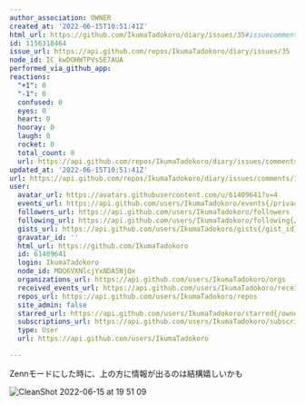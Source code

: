 ```yaml
---
author_association: OWNER
created_at: '2022-06-15T10:51:41Z'
html_url: https://github.com/IkumaTadokoro/diary/issues/35#issuecomment-1156318464
id: 1156318464
issue_url: https://api.github.com/repos/IkumaTadokoro/diary/issues/35
node_id: IC_kwDOHWTPVs5E7AUA
performed_via_github_app: 
reactions:
  "+1": 0
  "-1": 0
  confused: 0
  eyes: 0
  heart: 0
  hooray: 0
  laugh: 0
  rocket: 0
  total_count: 0
  url: https://api.github.com/repos/IkumaTadokoro/diary/issues/comments/1156318464/reactions
updated_at: '2022-06-15T10:51:41Z'
url: https://api.github.com/repos/IkumaTadokoro/diary/issues/comments/1156318464
user:
  avatar_url: https://avatars.githubusercontent.com/u/61409641?v=4
  events_url: https://api.github.com/users/IkumaTadokoro/events{/privacy}
  followers_url: https://api.github.com/users/IkumaTadokoro/followers
  following_url: https://api.github.com/users/IkumaTadokoro/following{/other_user}
  gists_url: https://api.github.com/users/IkumaTadokoro/gists{/gist_id}
  gravatar_id: ''
  html_url: https://github.com/IkumaTadokoro
  id: 61409641
  login: IkumaTadokoro
  node_id: MDQ6VXNlcjYxNDA5NjQx
  organizations_url: https://api.github.com/users/IkumaTadokoro/orgs
  received_events_url: https://api.github.com/users/IkumaTadokoro/received_events
  repos_url: https://api.github.com/users/IkumaTadokoro/repos
  site_admin: false
  starred_url: https://api.github.com/users/IkumaTadokoro/starred{/owner}{/repo}
  subscriptions_url: https://api.github.com/users/IkumaTadokoro/subscriptions
  type: User
  url: https://api.github.com/users/IkumaTadokoro

---
```

Zennモードにした時に、上の方に情報が出るのは結構嬉しいかも

![CleanShot 2022-06-15 at 19 51 09](https://user-images.githubusercontent.com/61409641/173810340-a61f3fd6-9f1b-42d9-a08f-18798d2ab0c6.png)
